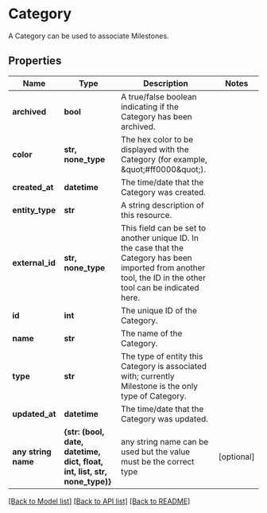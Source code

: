 # Category

A Category can be used to associate Milestones.
## Properties
Name | Type | Description | Notes
------------ | ------------- | ------------- | -------------
**archived** | **bool** | A true/false boolean indicating if the Category has been archived. | 
**color** | **str, none_type** | The hex color to be displayed with the Category (for example, \&quot;#ff0000\&quot;). | 
**created_at** | **datetime** | The time/date that the Category was created. | 
**entity_type** | **str** | A string description of this resource. | 
**external_id** | **str, none_type** | This field can be set to another unique ID. In the case that the Category has been imported from another tool, the ID in the other tool can be indicated here. | 
**id** | **int** | The unique ID of the Category. | 
**name** | **str** | The name of the Category. | 
**type** | **str** | The type of entity this Category is associated with; currently Milestone is the only type of Category. | 
**updated_at** | **datetime** | The time/date that the Category was updated. | 
**any string name** | **{str: (bool, date, datetime, dict, float, int, list, str, none_type)}** | any string name can be used but the value must be the correct type | [optional]

[[Back to Model list]](../README.md#documentation-for-models) [[Back to API list]](../README.md#documentation-for-api-endpoints) [[Back to README]](../README.md)


